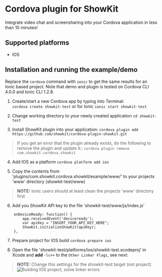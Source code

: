 Cordova plugin for ShowKit
================

Integrate video chat and screensharing into your Cordova application in less than 10 minutes!

Supported platforms
---

* IOS

Installation and running the example/demo
----

Replace the `cordova` command with `ionic` to get the same results for an Ionic based project.
Note that demo and plugin is tested on Cordova CLI 4.0.0 and Ionic CLI 1.2.8.

1. Create/start a new Cordova app by typing into Terminal:  
`cordova create showkit-test` or for Ionic `ionic start showkit-test`

2. Change working directory to your newly created application
`cd showkit-test`

3. Install ShowKit plugin into your application:
`cordova plugin add https://github.com/showkit/cordova-plugin-showkit.git`
> If you get an error that the plugin already exists, do the following to remove the plugin and update it:: `cordova plugin remove com.showkit.cordova.showkit`

4. Add IOS as a platform
`cordova platform add ios`

5. Copy the contents from 'plugins/com.showkit.cordova.showkit/example/www/' to your projects 'www' directory (showkit-test/www)
> **NOTE:** Ionic users should at least clean the projects 'www' directory first

6. Add you ShowKit API key to the file 'showkit-test/www/js/index.js'
```
    onDeviceReady: function() {
        app.receivedEvent('deviceready');        
        var apiKey = "INSERT_YOUR_API_KEY_HERE";
        ShowKit.initializeShowKit(apiKey);
    },
```

7. Prepare project for IOS build
`cordova prepare ios`

8. Open the file 'showkit-test/platforms/ios/showkit-test.xcodeproj' in Xcode and **add** `-lc++` to the `Other Linker Flags`, see next:
> **NOTE:** Change this settings for the showkit-test target (not project)
![Building IOS project, solve linker errors](http://oi58.tinypic.com/2sbtyqd.jpg)
